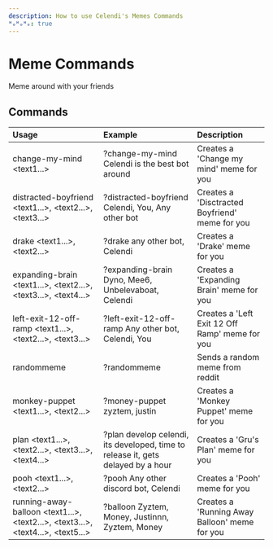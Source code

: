 ```yaml
---
description: How to use Celendi's Memes Commands
ᴴₒᴴₒᴴₒ: true
---
```

# Meme Commands

Meme around with your friends

## Commands

| Usage | Example | Description |
| :--- | :--- | :--- |
| change-my-mind &lt;text1...&gt; | ?change-my-mind Celendi is the best bot around | Creates a 'Change my mind' meme for you |  
| distracted-boyfriend &lt;text1...&gt;, &lt;text2...&gt;, &lt;text3...&gt;  | ?distracted-boyfriend Celendi, You, Any other bot | Creates a 'Disctracted Boyfriend' meme for you |
| drake &lt;text1...&gt;, &lt;text2...&gt; | ?drake any other bot, Celendi | Creates a 'Drake' meme for you |
| expanding-brain &lt;text1...&gt;, &lt;text2...&gt;, &lt;text3...&gt;, &lt;text4...&gt; | ?expanding-brain Dyno, Mee6, Unbelevaboat, Celendi | Creates a 'Expanding Brain' meme for you |
| left-exit-12-off-ramp &lt;text1...&gt;, &lt;text2...&gt;, &lt;text3...&gt; | ?left-exit-12-off-ramp Any other bot, Celendi, You | Creates a 'Left Exit 12 Off Ramp' meme for you |
| randommeme | ?randommeme | Sends a random meme from reddit |
| monkey-puppet &lt;text1...&gt;, &lt;text2...&gt; | ?money-puppet zyztem, justin | Creates a 'Monkey Puppet' meme for you |
| plan &lt;text1...&gt;, &lt;text2...&gt;, &lt;text3...&gt;, &lt;text4...&gt; | ?plan develop celendi, its developed, time to release it, gets delayed by a hour | Creates a 'Gru's Plan' meme for you |
| pooh &lt;text1...&gt;, &lt;text2...&gt; | ?pooh Any other discord bot, Celendi | Creates a 'Pooh' meme for you |
| running-away-balloon &lt;text1...&gt;, &lt;text2...&gt;, &lt;text3...&gt;, &lt;text4...&gt;, &lt;text5...&gt; | ?balloon Zyztem, Money, Justinnn, Zyztem, Money | Creates a 'Running Away Balloon' meme for you |
